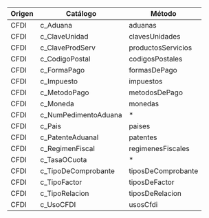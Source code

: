 
| Origen | Catálogo | Método |
| ------ | --- | --- |
| CFDI | c_Aduana      | aduanas |
| CFDI | c_ClaveUnidad | clavesUnidades |
| CFDI | c_ClaveProdServ | productosServicios |
| CFDI | c_CodigoPostal | codigosPostales |
| CFDI | c_FormaPago | formasDePago |
| CFDI | c_Impuesto | impuestos |
| CFDI | c_MetodoPago | metodosDePago |
| CFDI | c_Moneda | monedas |
| CFDI | c_NumPedimentoAduana | * |
| CFDI | c_Pais | paises |
| CFDI | c_PatenteAduanal | patentes |
| CFDI | c_RegimenFiscal | regimenesFiscales |
| CFDI | c_TasaOCuota | * |
| CFDI | c_TipoDeComprobante | tiposDeComprobante |
| CFDI | c_TipoFactor | tiposDeFactor |
| CFDI | c_TipoRelacion | tiposDeRelacion |
| CFDI | c_UsoCFDI | usosCfdi |

